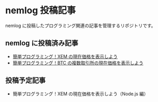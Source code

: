 # nemlog 投稿記事

nemlog に投稿したプログラミング関連の記事を管理するリポジトリです。

## nemlog に投稿済み記事

-   [簡単プログラミング！XEM の現在価格を表示しよう](./posts/51387)
-   [簡単プログラミング！BTC の複数取引所の現在価格を表示しよう](./posts/51408)

## 投稿予定記事

-   簡単プログラミング！XEM の現在価格を表示しよう（Node.js 編）
